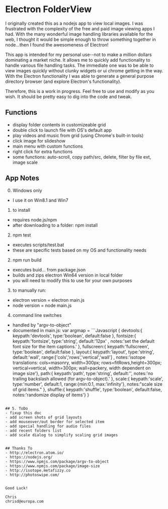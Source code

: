# Electron FolderView

I originally created this as a nodejs app to view local images.  I was frustrated with the complexity of the free and paid image viewing apps I had.  With the many wonderful image handling libraries available for the web, I thought it would be simple enough to throw something together in node...then I found the awesomeness of Electron!

This app is intended for my personal use--not to make a million dollars dominating a market niche.  It allows me to quickly add functionality to handle various file handling tasks.  The immediate one was to be able to view images quickly without clunky widgets or ui chrome getting in the way.  With the Electron functionality I was able to generate a general purpose directory browser (and explore Electron's functionality).

Therefore, this is a work in progress.  Feel free to use and modify as you wish.  It should be pretty easy to dig into the code and tweak.


## Functions
- display folder contents in customizeable grid
- double click to launch file with OS's default app
- play videos and music from grid (using Chrome's built-in tools)
- click image for slideshow
- main menu with custom functions
- right click for extra functions
- some functions: auto-scroll, copy path/src, delete, filter by file ext, image scale


## App Notes
0. Windows only
* I use it on Win8.1 and Win7

1. to install
* requires node.js/npm
* after downloading to a folder: npm install

2. npm test
* executes scripts/test.bat
* these are specific tests based on my OS and functionality needs

2. npm run build
* executes buid... from package.json
* builds and zips electron Win64 version in local folder
* you will need to modify this to use for your own purposes

3. to manually run:
* electron version = electron main.js
* node version = node main.js

4. command line switches
* handled by "argv-to-object"
* documented in main.js:
var argmap = ```Javascript
{
			devtools:{		keypath:'devtools', 	type:'boolean', default:false },
			fontsize:{		keypath:'fontsize', 	type:'string',  default:'12px'
							,	notes:'set the default font size for the item captions.' },
			fullscreen:{	keypath:'fullscreen', type:'boolean', default:false },
			layout:{			keypath:'layout', 		type:'string',	default:'wall',	range:['cols','rows','vertical','wall']
		 					, notes:'isotope translations: cols=masonry, width=300px; rows=fitRows,height=300px; vertical=vertical, width=300px; wall=packery, width dependent on image size'},
			path:{				keypath:'path', 			type:'string',	default:'',			notes:'no trailing backslash allowed (for argv-to-object).' },
			scale:{				keypath:'scale',			type:'number',  default:1,		range:{min:0.1, max:'infinity'}, notes:"scale size of grid items." },
			shuffle:{			keypath:'shuffle',		type:'boolean',	default:false,	notes:'randomize display of items'}
	}
```

## 5. ToDo
- fixup this doc
- add screen shots of grid layouts
- add mouseover/out border for selected item
- add special handling for audio files
- add recent folders list
- add scale dialog to simplify scaling grid images


## Thanks To
- http://electron.atom.io/
- https://nodejs.org/
- https://www.npmjs.com/package/argv-to-object
- https://www.npmjs.com/package/image-size
- http://isotope.metafizzy.co
- http://photoswipe.com/


Good Luck!

Chris
chrisd@europa.com
